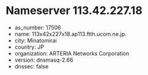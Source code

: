 # Nameserver 113.42.227.18

* as_number: 17506
* name: 113x42x227x18.ap113.ftth.ucom.ne.jp.
* city: Minatomirai
* country: JP
* organization: ARTERIA Networks Corporation
* version: dnsmasq-2.66
* dnssec: false

